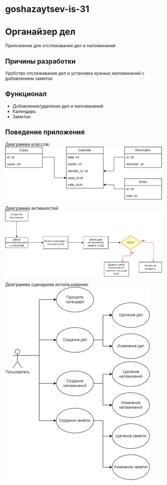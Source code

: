 # goshazaytsev-is-31
# Органайзер дел
Приложение для отслеживания дел и напоминаний

## Причины разработки
Удобство отслеживания дел и установка нужных напоминаний с добавлением заметок

## Функционал
- Добавление/удаление дел и напоминаний
- Календарь
- Заметки

## Поведение приложения
Диаграмма классов:
![классы](https://github.com/GeshaVern/goshazaytsev-is-31/blob/main/%D0%BA%D0%BB%D0%B0%D1%81%D1%81%D1%8B.png)

Диаграмма активностей:
![активность](https://github.com/GeshaVern/goshazaytsev-is-31/blob/main/%D0%B0%D0%BA%D1%82%D0%B8%D0%B2%D0%BD%D0%BE%D1%81%D1%82%D0%B8.png)

Диаграмма сценариев использования:
![сценарии](https://github.com/GeshaVern/goshazaytsev-is-31/blob/main/%D1%81%D1%86%D0%B5%D0%BD%D0%B0%D1%80%D0%B8%D0%B8.png)
